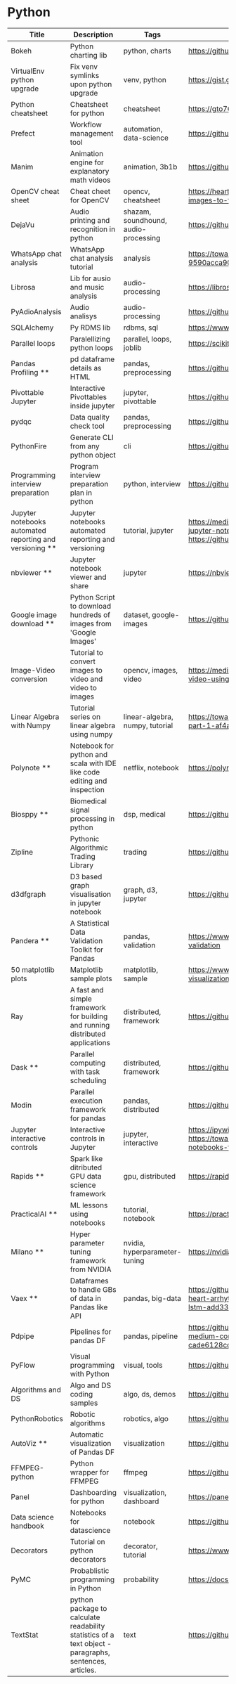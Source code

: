 # Python

Title | Description | Tags | Link
------------ | ------------- | ---------- | --------------
Bokeh | Python charting lib | python, charts | https://github.com/bokeh/bokeh
VirtualEnv python upgrade | Fix venv symlinks upon python upgrade | venv, python | https://gist.github.com/porterjamesj/36051aea629be28bbd6f9f071007b35c
Python cheatsheet | Cheatsheet for python | cheatsheet | https://gto76.github.io/python-cheatsheet/
Prefect | Workflow management tool | automation, data-science | https://github.com/prefecthq/prefect
Manim | Animation engine for explanatory math videos | animation, 3b1b | https://github.com/3b1b/manim
OpenCV cheat sheet | Cheat cheet for OpenCV | opencv, cheatsheet | https://heartbeat.fritz.ai/opencv-python-cheat-sheet-from-importing-images-to-face-detection-52919da36433
DejaVu | Audio printing and recognition in python | shazam, soundhound, audio-processing | https://github.com/worldveil/dejavu
WhatsApp chat analysis | WhatsApp chat analysis tutorial | analysis | https://towardsdatascience.com/build-your-own-whatsapp-chat-analyzer-9590acca9014
Librosa | Lib for ausio and music analysis | audio-processing | https://librosa.github.io/librosa/
PyAdioAnalysis | Audio analisys | audio-processing | https://github.com/tyiannak/pyAudioAnalysis
SQLAlchemy | Py RDMS lib | rdbms, sql | https://www.sqlalchemy.org/
Parallel loops | Paralellizing python loops | parallel, loops, joblib | https://scikit-image.org/docs/dev/user_guide/tutorial_parallelization.html
Pandas Profiling ** | pd dataframe details as HTML | pandas, preprocessing | https://github.com/pandas-profiling/pandas-profiling
Pivottable Jupyter | Interactive Pivottables inside jupyter | jupyter, pivottable | https://github.com/nicolaskruchten/jupyter_pivottablejs
pydqc | Data quality check tool | pandas, preprocessing | https://github.com/SauceCat/pydqc
PythonFire | Generate CLI from any python object | cli | https://github.com/google/python-fire
Programming interview preparation | Program interview preparation plan in python | python, interview | https://github.com/llSourcell/Programming_Interview_Study_Plan
Jupyter notebooks automated reporting and versioning ** | Jupyter notebooks automated reporting and versioning | tutorial, jupyter | https://medium.com/capital-fund-management/automated-reports-with-jupyter-notebooks-using-jupytext-and-papermill-619e60c37330, https://github.com/nteract/papermill
nbviewer ** | Jupyter notebook viewer and share | jupyter | https://nbviewer.jupyter.org/
Google image download ** | Python Script to download hundreds of images from 'Google Images' | dataset, google-images |  https://github.com/hardikvasa/google-images-download
Image-Video conversion | Tutorial to convert images to video and video to images | opencv, images, video | https://medium.com/@iKhushPatel/convert-video-to-images-images-to-video-using-opencv-python-db27a128a481
Linear Algebra with Numpy | Tutorial series on linear algebra using numpy | linear-algebra, numpy, tutorial | https://towardsdatascience.com/linear-algebra-essentials-with-numpy-part-1-af4a867ac5ca
Polynote ** | Notebook for python and scala with IDE like code editing and inspection | netflix, notebook | https://polynote.org/
Biosppy ** | Biomedical signal processing in python | dsp, medical | https://github.com/PIA-Group/BioSPPy
Zipline | Pythonic Algorithmic Trading Library | trading | https://github.com/quantopian/zipline
d3dfgraph | D3 based graph visualisation in jupyter notebook | graph, d3, jupyter | https://github.com/intuitivetextmining/d3fdgraph
Pandera ** | A Statistical Data Validation Toolkit for Pandas | pandas, validation | https://www.pyopensci.org/blog/pandera-python-pandas-dataframe-validation
50 matplotlib plots | Matplotlib sample plots | matplotlib, sample | https://www.machinelearningplus.com/plots/top-50-matplotlib-visualizations-the-master-plots-python/
Ray | A fast and simple framework for building and running distributed applications | distributed, framework | https://github.com/ray-project/ray
Dask ** | Parallel computing with task scheduling | distributed, framework | https://github.com/dask/dask
Modin | Parallel execution framework for pandas | pandas, distributed | https://github.com/modin-project/modin 
Jupyter interactive controls | Interactive controls in Jupyter | jupyter, interactive | https://ipywidgets.readthedocs.io/en/latest/examples/Using%20Interact.html, https://towardsdatascience.com/interactive-controls-for-jupyter-notebooks-f5c94829aee6
Rapids ** | Spark like ditributed GPU data science framework | gpu, distributed | https://rapids.ai/
PracticalAI ** | ML lessons using notebooks | tutorial, notebook | https://practicalai.me/
Milano ** | Hyper parameter tuning framework from NVIDIA | nvidia, hyperparameter-tuning | https://nvidia.github.io/Milano/
Vaex ** | Dataframes to handle GBs of data in Pandas like API | pandas, big-data | https://github.com/vaexio/vaex, https://towardsdatascience.com/detecting-heart-arrhythmias-with-deep-learning-in-keras-with-dense-cnn-and-lstm-add337d9e41f
Pdpipe | Pipelines for pandas DF | pandas, pipeline | https://github.com/shaypal5/pdpipe, https://towardsdatascience.com/https-medium-com-tirthajyoti-build-pipelines-with-pandas-using-pdpipe-cade6128cd31
PyFlow | Visual programming with Python | visual, tools | https://github.com/wonderworks-software/PyFlow
Algorithms and DS | Algo and DS coding samples | algo, ds, demos | https://github.com/MTrajK/coding-problems
PythonRobotics | Robotic algorithms | robotics, algo | https://github.com/AtsushiSakai/PythonRobotics
AutoViz ** | Automatic visualization of Pandas DF | visualization | https://github.com/AutoViML/AutoViz
FFMPEG-python | Python wrapper for FFMPEG | ffmpeg | https://github.com/kkroening/ffmpeg-python
Panel | Dashboarding for python | visualization, dashboard | https://panel.pyviz.org/index.html
Data science handbook | Notebooks for datascience | notebook | https://github.com/jakevdp/PythonDataScienceHandbook
Decorators | Tutorial on python decorators | decorator, tutorial | https://www.datacamp.com/community/tutorials/decorators-python
PyMC | Probablistic programming in Python | probability | https://docs.pymc.io/
TextStat | python package to calculate readability statistics of a text object - paragraphs, sentences, articles. | text | https://github.com/shivam5992/textstat
